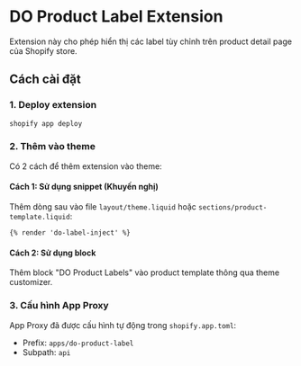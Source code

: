 # DO Product Label Extension

Extension này cho phép hiển thị các label tùy chỉnh trên product detail page của Shopify store.

## Cách cài đặt

### 1. Deploy extension
```bash
shopify app deploy
```

### 2. Thêm vào theme
Có 2 cách để thêm extension vào theme:

#### Cách 1: Sử dụng snippet (Khuyến nghị)
Thêm dòng sau vào file `layout/theme.liquid` hoặc `sections/product-template.liquid`:

```liquid
{% render 'do-label-inject' %}
```

#### Cách 2: Sử dụng block
Thêm block "DO Product Labels" vào product template thông qua theme customizer.

### 3. Cấu hình App Proxy
App Proxy đã được cấu hình tự động trong `shopify.app.toml`:
- Prefix: `apps/do-product-label`
- Subpath: `api`

